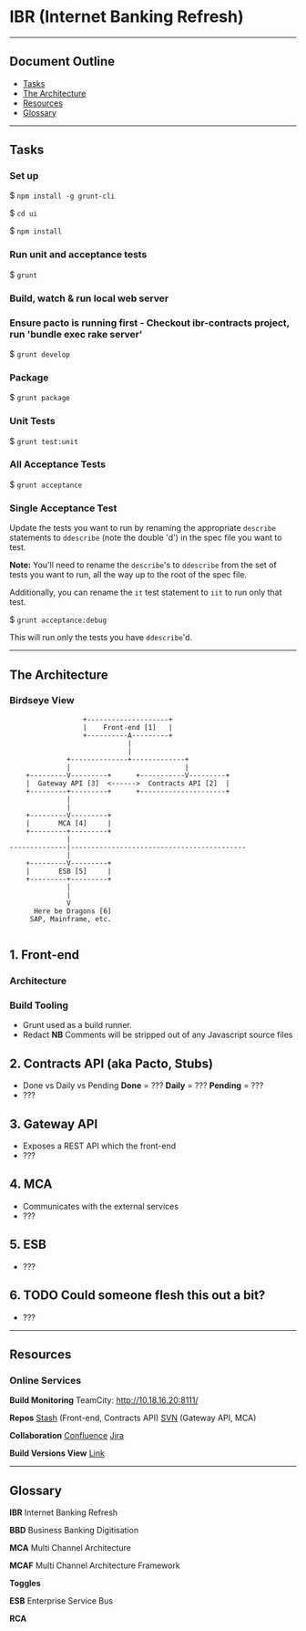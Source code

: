 # IBR (Internet Banking Refresh)

---

## Document Outline
- [Tasks](#tasks)
- [The Architecture](#the-architecture)
- [Resources](#resources)
- [Glossary](#glossary)


---


<a name="tasks"></a>

## Tasks

### Set up
$ `npm install -g grunt-cli`

$ `cd ui`

$ `npm install`

### Run unit and acceptance tests
$ `grunt`

### Build, watch & run local web server
### Ensure pacto is running first - Checkout ibr-contracts project, run 'bundle exec rake server'
$ `grunt develop`

### Package
$ `grunt package`

### Unit Tests
$ `grunt test:unit`

### All Acceptance Tests
$ `grunt acceptance`

### Single Acceptance Test
Update the tests you want to run by renaming the appropriate `describe` statements to `ddescribe` (note the double 'd') in the spec file you want to test.

**Note:** You'll need to rename the `describe`'s to `ddescribe` from the set of tests you want to run, all the way up to the root of the spec file.

Additionally, you can rename the `it` test statement to `iit` to run only that test.

$ `grunt acceptance:debug`

This will run only the tests you have `ddescribe`'d.


---


<a name="the-architecture"></a>

## The Architecture

### Birdseye View

```no-highlight
                  +--------------------+
                  |    Front-end [1]   |
                  +----------A---------+
                             |
                             |
              +--------------+-------------+
              |                            |
    +---------V---------+      +-----------V---------+
    |  Gateway API [3]  <------>  Contracts API [2]  |
    +---------+---------+      +---------------------+
              |
              |
    +---------V---------+
    |       MCA [4]     |
    +---------+---------+
              |
--------------|-------------------------------------------
              |
    +---------V---------+
    |       ESB [5]     |
    +---------+---------+
              |
              |
              V
      Here be Dragons [6]
     SAP, Mainframe, etc.
             
```

## 1. Front-end

### Architecture

### Build Tooling
- Grunt used as a build runner.
- Redact
**NB** Comments will be stripped out of any Javascript source files


## 2. Contracts API (aka Pacto, Stubs)
- Done vs Daily vs Pending
    **Done** = ???
    **Daily** = ???
    **Pending** = ???
- ???


## 3. Gateway API
- Exposes a REST API which the front-end
- ???

## 4. MCA
- Communicates with the external services
- ???

## 5. ESB
- ???

## 6. TODO Could someone flesh this out a bit?
- ???


---


<a name="resources"></a>

## Resources

### Online Services

**Build Monitoring**
TeamCity: http://10.18.16.20:8111/

**Repos**
[Stash](http://stash.standardbank.co.za:7990/projects/IBR) (Front-end, Contracts API)
[SVN](https://svn.standardbank.co.za:449/svn/mca/channel/ib/gateways/sbg-gateway-ib) (Gateway API, MCA)

**Collaboration**
[Confluence](http://confluence.standardbank.co.za:8060/)
[Jira](http://jira.standardbank.co.za:8091/)

**Build Versions View**
[Link](http://10.18.16.20:8000/versions.html)


---


<a name="glossary"></a>

## Glossary

**IBR**
Internet Banking Refresh

**BBD**
Business Banking Digitisation

**MCA**
Multi Channel Architecture

**MCAF**
Multi Channel Architecture Framework

**Toggles**

**ESB**
Enterprise Service Bus

**RCA**


